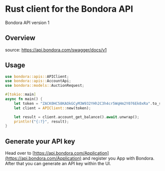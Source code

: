 # Rust client for the Bondora API

Bondora API version 1

## Overview

source: https://api.bondora.com/swagger/docs/v1

## Usage

```rust
use bondora::apis::APIClient;
use bondora::apis::AccountApi;
use bondora::models::AuctionRequest;

#[tokio::main]
async fn main() {
    let token = "ZACK0HC58KAOkGCyM3W932YHh2C3h4cr5WqHm2Y076Ek0xRa".to_string();
    let client = APIClient::new(token);

    let result = client.account_get_balance().await.unwrap();
    println!("{:?}", result);
}
```

## Generate your API key

Head over to [https://api.bondora.com/Application](https://api.bondora.com/Application) and register you App with Bondora. After that you can generate an API key within the UI.